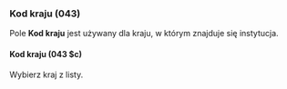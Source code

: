 ### Kod kraju (043)

Pole **Kod kraju** jest używany dla kraju, w którym znajduje się instytucja.

#### Kod kraju (043 $c)

Wybierz kraj z listy. 
